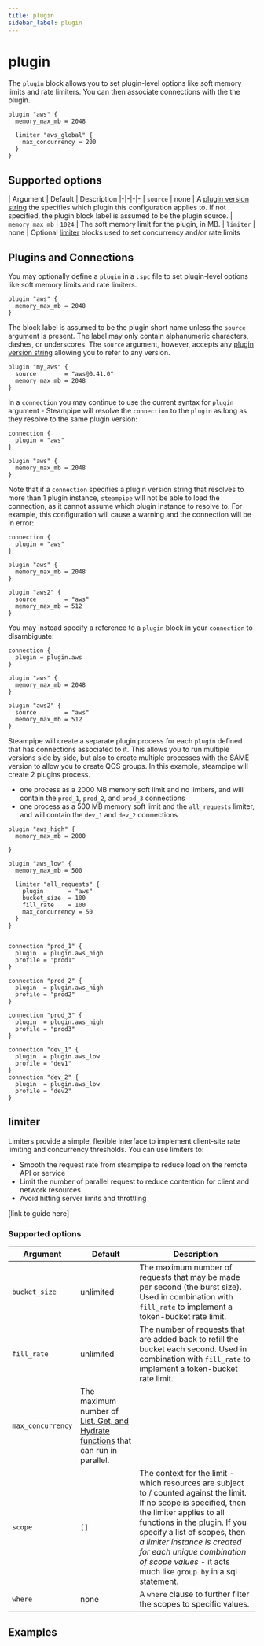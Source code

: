 ```yaml
---
title: plugin
sidebar_label: plugin
---
```


# plugin 

The `plugin` block allows you to set plugin-level options like soft memory limits and rate limiters. You can then associate connections with the the plugin.

```hcl
plugin "aws" {
  memory_max_mb = 2048

  limiter "aws_global" {
    max_concurrency = 200
  }
}
```


## Supported options  
| Argument | Default | Description 
|-|-|-|-
| `source`        | none   |  A [plugin version string](#plugin-version-strings) the specifies which plugin this configuration applies to.  If not specified, the plugin block label is assumed to be the plugin source. <!--This must refer to an [installed plugin version](/docs/managing/plugins#installing-plugins). -->
| `memory_max_mb` | `1024` | The soft memory limit for the plugin, in MB. 
| `limiter`       | none   | Optional [limiter](#limiter) blocks used to set concurrency and/or rate limits



## Plugins and Connections

You may optionally define a `plugin` in a `.spc` file to set plugin-level options like soft memory limits and rate limiters.

```hcl
plugin "aws" {
  memory_max_mb = 2048
}
```

The block label is assumed to be the plugin short name unless the `source` argument is present.  The label may only contain alphanumeric characters, dashes, or underscores. The `source` argument, however, accepts any [plugin version string](/docs/reference/config-files/connection#plugin-version-strings) allowing you to refer to any version.   

```hcl
plugin "my_aws" {
  source        = "aws@0.41.0"
  memory_max_mb = 2048
}
```

In a `connection` you may continue to use the current syntax for `plugin` argument - Steampipe will resolve the `connection` to the `plugin` as long as they resolve to the same plugin version:

```hcl
connection {
  plugin = "aws"
}

plugin "aws" {
  memory_max_mb = 2048
}
```

Note that if a `connection` specifies a plugin version string that resolves to more than 1 plugin instance, `steampipe` will not be able to load the connection, as it cannot assume which plugin instance to resolve to.  For example, this configuration will cause a warning and the connection will be in error:

```hcl
connection {
  plugin = "aws"
}

plugin "aws" {
  memory_max_mb = 2048
}

plugin "aws2" {
  source        = "aws"
  memory_max_mb = 512
}
```


You may instead specify a reference to a `plugin` block in your `connection` to disambiguate:
```hcl
connection {
  plugin = plugin.aws
}

plugin "aws" {
  memory_max_mb = 2048
}

plugin "aws2" {
  source        = "aws"
  memory_max_mb = 512
}
```

Steampipe will create a separate plugin process for each `plugin` defined that has connections associated to it.  This allows you to run multiple versions side by side, but also to create multiple processes with the SAME version to allow you to create QOS groups. In this example, steampipe will create 2 plugins process.  
  - one process as a 2000 MB memory soft limit and no limiters, and will contain the `prod_1`, `prod_2`, and `prod_3` connections
  - one process as a 500 MB memory soft limit and the `all_requests` limiter, and will contain the `dev_1` and `dev_2` connections
  

```hcl
plugin "aws_high" {
  memory_max_mb = 2000

}

plugin "aws_low" {
  memory_max_mb = 500

  limiter "all_requests" {
    plugin       = "aws"  
    bucket_size  = 100
    fill_rate    = 100
    max_concurrency = 50
  }
}


connection "prod_1" {
  plugin  = plugin.aws_high
  profile = "prod1"
}

connection "prod_2" {
  plugin  = plugin.aws_high
  profile = "prod2"
}

connection "prod_3" {
  plugin  = plugin.aws_high
  profile = "prod3"
}

connection "dev_1" {
  plugin  = plugin.aws_low
  profile = "dev1"
}
connection "dev_2" {
  plugin  = plugin.aws_low
  profile = "dev2"
}

```


## limiter

Limiters provide a simple, flexible interface to implement client-site rate limiting and concurrency thresholds.  You can use limiters to:
- Smooth the request rate from steampipe to reduce load on the remote API or service
- Limit the number of parallel request to reduce  contention for client and network resources
- Avoid hitting server limits and throttling

[link to guide here]

### Supported options  
| Argument          | Default   | Description 
|-------------------|-----------|--------------------
| `bucket_size`     | unlimited | The maximum number of requests that may be made per second (the burst size).  Used in combination with `fill_rate` to implement a token-bucket rate limit.
| `fill_rate`       | unlimited | The number of requests that are added back to refill the bucket each second.  Used in combination with `fill_rate` to implement a token-bucket rate limit.
| `max_concurrency` | The maximum number of [List, Get, and Hydrate functions](/docs/develop/writing-plugins#hydrate-functions) that can run in parallel.
| `scope`           | `[]`       | The context for the limit - which resources are subject to / counted against the limit. If no scope is specified, then the limiter applies to all functions in the plugin.  If you specify a list of scopes, then *a limiter instance is created for each unique combination of scope values* - it acts much like `group by` in a sql statement. 
| `where`           | none       | A `where` clause to further filter the scopes to specific values.


## Examples
```hcl

```



